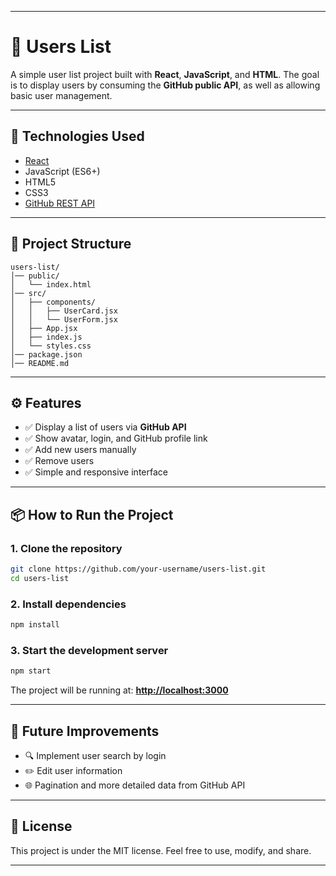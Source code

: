 
---

# 👥 Users List

A simple user list project built with **React**, **JavaScript**, and **HTML**.
The goal is to display users by consuming the **GitHub public API**, as well as allowing basic user management.

---

## 🚀 Technologies Used

* [React](https://reactjs.org/)
* JavaScript (ES6+)
* HTML5
* CSS3
* [GitHub REST API](https://docs.github.com/en/rest/users/users?apiVersion=2022-11-28#list-users)

---

## 📂 Project Structure

```
users-list/
│── public/
│   └── index.html
│── src/
│   ├── components/
│   │   ├── UserCard.jsx
│   │   └── UserForm.jsx
│   ├── App.jsx
│   ├── index.js
│   └── styles.css
│── package.json
│── README.md
```

---

## ⚙️ Features

* ✅ Display a list of users via **GitHub API**
* ✅ Show avatar, login, and GitHub profile link
* ✅ Add new users manually
* ✅ Remove users
* ✅ Simple and responsive interface

---

## 📦 How to Run the Project

### 1. Clone the repository

```bash
git clone https://github.com/your-username/users-list.git
cd users-list
```

### 2. Install dependencies

```bash
npm install
```

### 3. Start the development server

```bash
npm start
```

The project will be running at: **[http://localhost:3000](http://localhost:3000)**

---

## 🔮 Future Improvements

* 🔍 Implement user search by login
* ✏️ Edit user information
* 🌐 Pagination and more detailed data from GitHub API

---

## 📄 License

This project is under the MIT license.
Feel free to use, modify, and share.

---
